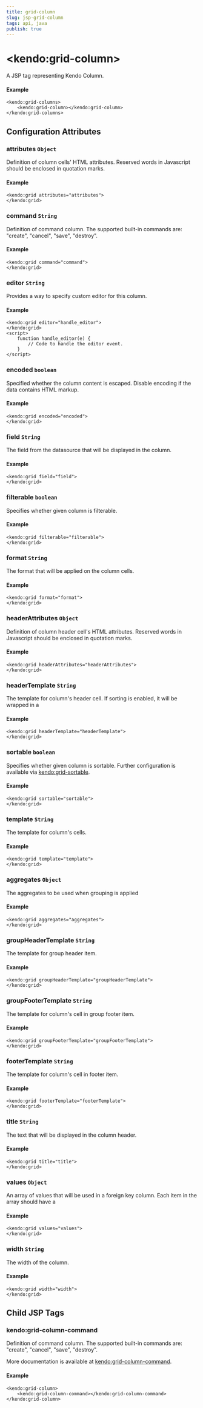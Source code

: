 ```yaml
---
title: grid-column
slug: jsp-grid-column
tags: api, java
publish: true
---
```


# \<kendo:grid-column\>
A JSP tag representing Kendo Column.

#### Example
    <kendo:grid-columns>
        <kendo:grid-column></kendo:grid-column>
    </kendo:grid-columns>


## Configuration Attributes


### attributes `Object`

Definition of column cells' HTML attributes. Reserved words in Javascript should be enclosed in quotation marks.

#### Example
    <kendo:grid attributes="attributes">
    </kendo:grid>



### command `String`

Definition of command column. The supported built-in commands are: "create", "cancel", "save", "destroy".

#### Example
    <kendo:grid command="command">
    </kendo:grid>



### editor `String`

Provides a way to specify custom editor for this column.

#### Example
    <kendo:grid editor="handle_editor">
    </kendo:grid>
    <script>
        function handle_editor(e) {
            // Code to handle the editor event.
        }
    </script>



### encoded `boolean`

Specified whether the column content is escaped. Disable encoding if the data contains HTML markup.

#### Example
    <kendo:grid encoded="encoded">
    </kendo:grid>



### field `String`

The field from the datasource that will be displayed in the column.

#### Example
    <kendo:grid field="field">
    </kendo:grid>



### filterable `boolean`

Specifies whether given column is filterable.

#### Example
    <kendo:grid filterable="filterable">
    </kendo:grid>



### format `String`

The format that will be applied on the column cells.

#### Example
    <kendo:grid format="format">
    </kendo:grid>



### headerAttributes `Object`

Definition of column header cell's HTML attributes. Reserved words in Javascript should be enclosed in quotation marks.

#### Example
    <kendo:grid headerAttributes="headerAttributes">
    </kendo:grid>



### headerTemplate `String`

The template for column's header cell. If sorting is enabled, it will be wrapped in a

#### Example
    <kendo:grid headerTemplate="headerTemplate">
    </kendo:grid>



### sortable `boolean`

Specifies whether given column is sortable. Further configuration is available via [kendo:grid-sortable](#kendo-grid-sortable). 

#### Example
    <kendo:grid sortable="sortable">
    </kendo:grid>



### template `String`

The template for column's cells.

#### Example
    <kendo:grid template="template">
    </kendo:grid>



### aggregates `Object`

The aggregates to be used when grouping is applied

#### Example
    <kendo:grid aggregates="aggregates">
    </kendo:grid>



### groupHeaderTemplate `String`

The template for group header item.

#### Example
    <kendo:grid groupHeaderTemplate="groupHeaderTemplate">
    </kendo:grid>



### groupFooterTemplate `String`

The template for column's cell in group footer item.

#### Example
    <kendo:grid groupFooterTemplate="groupFooterTemplate">
    </kendo:grid>



### footerTemplate `String`

The template for column's cell in footer item.

#### Example
    <kendo:grid footerTemplate="footerTemplate">
    </kendo:grid>



### title `String`

The text that will be displayed in the column header.

#### Example
    <kendo:grid title="title">
    </kendo:grid>



### values `Object`

An array of values that will be used in a foreign key column. Each item in the array should have a

#### Example
    <kendo:grid values="values">
    </kendo:grid>



### width `String`

The width of the column.

#### Example
    <kendo:grid width="width">
    </kendo:grid>



## Child JSP Tags

### kendo:grid-column-command

Definition of command column. The supported built-in commands are: "create", "cancel", "save", "destroy".

More documentation is available at [kendo:grid-column-command](/api/wrappers/jsp/grid/column-command).

#### Example

    <kendo:grid-column>
        <kendo:grid-column-command></kendo:grid-column-command>
    </kendo:grid-column>
  
